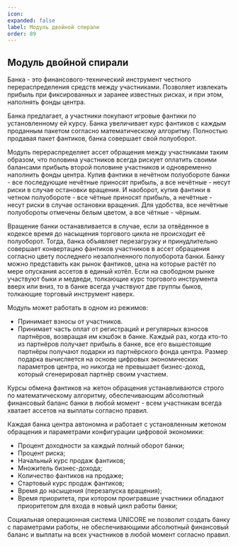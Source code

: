 ```yaml
---
icon: 
expanded: false
label: Модуль двойной спирали
order: 89
---
```

## Модуль двойной спирали
Банка - это финансового-технический инструмент честного перераспределения средств между участниками. Позволяет извлекать прибыль при фиксированных и заранее известных рисках, и при этом, наполнять фонды центра.

Банка предлагает, а участники покупают игровые фантики по установленному ей курсу. Банка увеличивает курс фантиков с каждым проданным пакетом согласно математическому алгоритму. Полностью продавая пакет фантиков, банка совершает свой полуоборот.

Модуль перераспределяет ассет обращения между участниками таким образом, что половина участников всегда рискует оплатить своими балансами прибыль второй половине участников и одновременно наполнить фонды центра. 
Купив фантики в нечётном полуобороте банки - все последующие нечётные приносят прибыль, а все нечётные - несут риски в случае остановки вращения. И наоборот, купив фантики в четном полуобороте - все чётные приносят прибыль, а нечётные - несут риски в случае остановки вращения. Для удобства, все нечётные полуобороты отмечены белым цветом, а все чётные - чёрным.

Вращение банки останавливается в случае, если за отвёденное в кодексе время до насыщения торгового цикла не происходит её полуоборот. Тогда, банка объявляет перезагрузку и принудлительно совершает конвертацию фантиков участников в ассет обращения согласно цвету последнего незаполненного полуоборота банки. 
Банку можно представить как рынок фантиков, цена на которые растёт по мере опускания ассетов в единый котёл. Если на свободном рынке участвуют быки и медведи, толкающие курс торгового инструмента вверх или вниз, то в банке всегда участвуют две группы быков, толкающие торговый инструмент наверх.   

Модуль может работать в одном из режимов:
- Принимает взносы от участников.
- Принимает часть оплат от регистраций и регулярных взносов партнёров, возвращая им кэшбэк в банке.
Каждый раз, когда кто-то из партнёров получает прибыль в банке, все его вышестоящие партнёры получают подарки из партнёрского фонда центра. Размер подарка вычисляется на основе цифровых экономических параметров центра, но никогда не превышает бизнес-доход, который сгенерировал партнёр своим участием.

Курсы обмена фантиков на жетон обращения устанавливаются строго по математическому алгоритму, обеспечивающим абсолютный финансовый баланс банки в любой момент - всем участникам всегда хватает ассетов на выплаты согласно правил.

Каждая банка центра автономна и работает с установленным жетоном обращения и параметрами конфигурации цифровой экономики:
- Процент доходности за каждый полный оборот банки;
- Процент риска;
- Начальный курс продаж фантиков;
- Множитель бизнес-дохода;
- Количество фантиков на продаже;
- Стартовый курс продаж фантиков;
- Время до насыщения (перезапуска вращения);
- Время приоритета, при котором проигравшие участники обладают приоритетом для входа в новый цикл работы банки;

Социальная операционная система UNICORE не позволит создать банку с параметрами работы, не обеспечивающими абсолютный финансовый баланс и выплаты на всех участников в любой момент согласно правил. 

